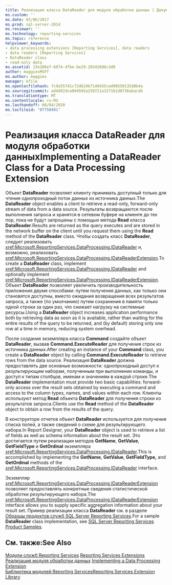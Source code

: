 ```yaml
---
title: Реализация класса DataReader для модуля обработки данных | Документы Майкрософт
ms.custom: ''
ms.date: 03/06/2017
ms.prod: sql-server-2014
ms.reviewer: ''
ms.technology: reporting-services
ms.topic: reference
helpviewer_keywords:
- data processing extensions [Reporting Services], data readers
- data readers [Reporting Services]
- DataReader class
- read-only data
ms.assetid: 23e286e7-6074-4fbe-be29-203420d6c3d0
author: maggiesMSFT
ms.author: maggies
manager: kfile
ms.openlocfilehash: 7c9e55741c72d624b7149435ced90550135d8b4a
ms.sourcegitcommit: ad4d92dce894592a259721a1571b1d8736abacdb
ms.translationtype: MT
ms.contentlocale: ru-RU
ms.lasthandoff: 08/04/2020
ms.locfileid: "87750491"
---
```

# <a name="implementing-a-datareader-class-for-a-data-processing-extension"></a><span data-ttu-id="7da79-102">Реализация класса DataReader для модуля обработки данных</span><span class="sxs-lookup"><span data-stu-id="7da79-102">Implementing a DataReader Class for a Data Processing Extension</span></span>
  <span data-ttu-id="7da79-103">Объект **DataReader** позволяет клиенту принимать доступный только для чтения однопроходный поток данных из источника данных.</span><span class="sxs-lookup"><span data-stu-id="7da79-103">The **DataReader** object enables a client to retrieve a read-only, forward-only stream of data from a data source.</span></span> <span data-ttu-id="7da79-104">Результаты возвращаются после выполнения запроса и хранятся в сетевом буфере на клиенте до тех пор, пока не будут запрошены с помощью метода **Read** класса **DataReader**.</span><span class="sxs-lookup"><span data-stu-id="7da79-104">Results are returned as the query executes and are stored in the network buffer on the client until you request them using the **Read** method of the **DataReader** class.</span></span> <span data-ttu-id="7da79-105">Чтобы создать класс **DataReader**, следует реализовать <xref:Microsoft.ReportingServices.DataProcessing.IDataReader> и, возможно, реализовать <xref:Microsoft.ReportingServices.DataProcessing.IDataReaderExtension>.</span><span class="sxs-lookup"><span data-stu-id="7da79-105">To create a **DataReader** class, implement <xref:Microsoft.ReportingServices.DataProcessing.IDataReader> and optionally implement <xref:Microsoft.ReportingServices.DataProcessing.IDataReaderExtension>.</span></span> <span data-ttu-id="7da79-106">Объект **DataReader** позволяет увеличить производительность приложения двумя способами: путем получения данных, как только они становятся доступны, вместо ожидания возвращения всех результатов запроса, а также (по умолчанию) путем сохранения в памяти только одной строки за один раз, что снижает нагрузку на системные ресурсы.</span><span class="sxs-lookup"><span data-stu-id="7da79-106">Using a **DataReader** object increases application performance both by retrieving data as soon as it is available, rather than waiting for the entire results of the query to be returned, and (by default) storing only one row at a time in memory, reducing system overhead.</span></span>  
  
 <span data-ttu-id="7da79-107">После создания экземпляра класса **Command** создайте объект **DataReader**, вызвав **Command.ExecuteReader** для получения строк из источника данных.</span><span class="sxs-lookup"><span data-stu-id="7da79-107">After creating an instance of your **Command** class, you create a **DataReader** object by calling **Command.ExecuteReader** to retrieve rows from the data source.</span></span> <span data-ttu-id="7da79-108">Реализация **DataReader** должна предоставлять две основные возможности: однопроходный доступ к результирующим наборам, полученным при выполнении команды, и доступ к типам столбцов, именам и значениям в каждой строке.</span><span class="sxs-lookup"><span data-stu-id="7da79-108">The **DataReader** implementation must provide two basic capabilities: forward-only access over the result sets obtained by executing a command and access to the column types, names, and values within each row.</span></span> <span data-ttu-id="7da79-109">Клиенты используют метод **Read** объекта **DataReader** для получения строки из результатов запроса.</span><span class="sxs-lookup"><span data-stu-id="7da79-109">Clients use the **Read** method of the **DataReader** object to obtain a row from the results of the query.</span></span>  
  
 <span data-ttu-id="7da79-110">В конструкторе отчетов объект **DataReader** используется для получения списка полей, а также сведений о схеме для результирующего набора.</span><span class="sxs-lookup"><span data-stu-id="7da79-110">In Report Designer, your **DataReader** object is used to retrieve a list of fields as well as schema information about the result set.</span></span> <span data-ttu-id="7da79-111">Это достигается путем реализации методов **GetName**, **GetValue**, **GetFieldType** и **GetOrdinal** экземпляра <xref:Microsoft.ReportingServices.DataProcessing.IDataReader>.</span><span class="sxs-lookup"><span data-stu-id="7da79-111">This is accomplished by implementing the **GetName**, **GetValue**, **GetFieldType,** and **GetOrdinal** methods of the <xref:Microsoft.ReportingServices.DataProcessing.IDataReader> interface.</span></span>  
  
 <span data-ttu-id="7da79-112">Экземпляр <xref:Microsoft.ReportingServices.DataProcessing.IDataReaderExtension> позволяет предоставлять конкретные сведения статистической обработки результирующего набора.</span><span class="sxs-lookup"><span data-stu-id="7da79-112">The <xref:Microsoft.ReportingServices.DataProcessing.IDataReaderExtension> interface allows you to supply specific aggregation information about your result set.</span></span> <span data-ttu-id="7da79-113">Пример реализации класса **DataReader** см. в разделе [Образцы продуктов служб SQL Server Reporting Services](https://go.microsoft.com/fwlink/?LinkId=177889).</span><span class="sxs-lookup"><span data-stu-id="7da79-113">For a sample **DataReader** class implementation, see [SQL Server Reporting Services Product Samples](https://go.microsoft.com/fwlink/?LinkId=177889).</span></span>  
  
## <a name="see-also"></a><span data-ttu-id="7da79-114">См. также:</span><span class="sxs-lookup"><span data-stu-id="7da79-114">See Also</span></span>  
 <span data-ttu-id="7da79-115">[Модули служб Reporting Services](../reporting-services-extensions.md) </span><span class="sxs-lookup"><span data-stu-id="7da79-115">[Reporting Services Extensions](../reporting-services-extensions.md) </span></span>  
 <span data-ttu-id="7da79-116">[Реализация модуля обработки данных](implementing-a-data-processing-extension.md) </span><span class="sxs-lookup"><span data-stu-id="7da79-116">[Implementing a Data Processing Extension](implementing-a-data-processing-extension.md) </span></span>  
 [<span data-ttu-id="7da79-117">Библиотека модулей Reporting Services</span><span class="sxs-lookup"><span data-stu-id="7da79-117">Reporting Services Extension Library</span></span>](../reporting-services-extension-library.md)  
  
  
